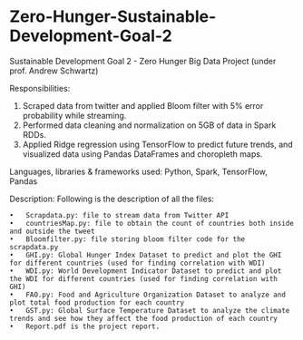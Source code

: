 # Zero-Hunger-Sustainable-Development-Goal-2

Sustainable Development Goal 2 - Zero Hunger
Big Data Project (under prof. Andrew Schwartz)


Responsibilities:
1. Scraped data from twitter and applied Bloom filter with 5% error probability while streaming.
2. Performed data cleaning and normalization on 5GB of data in Spark RDDs.
3. Applied Ridge regression using TensorFlow to predict future trends, and visualized data using Pandas DataFrames and choropleth maps.

Languages, libraries & frameworks used: Python, Spark, TensorFlow, Pandas

Description:
Following is the description of all the files:

	•	Scrapdata.py: file to stream data from Twitter API 
	•	countriesMap.py: file to obtain the count of countries both inside and outside the tweet 
	•	Bloomfilter.py: file storing bloom filter code for the scrapdata.py
	•	GHI.py: Global Hunger Index Dataset to predict and plot the GHI for different countries (used for finding correlation with WDI)
	•	WDI.py: World Development Indicator Dataset to predict and plot the WDI for different countries (used for finding correlation with GHI)
	•	FAO.py: Food and Agriculture Organization Dataset to analyze and plot total food production for each country
	•	GST.py: Global Surface Temperature Dataset to analyze the climate trends and see how they affect the food production of each country
	•	Report.pdf is the project report. 
